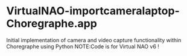﻿# VirtualNAO-importcameralaptop-Choregraphe.app
Initial implementation of camera and video capture functionality within Choregraphe using Python
NOTE:Code is for Virtual NAO v6 !
